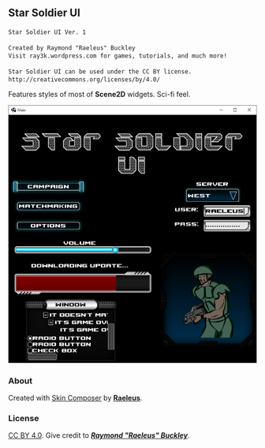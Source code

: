 ## Star Soldier UI

```
Star Soldier UI Ver. 1

Created by Raymond "Raeleus" Buckley
Visit ray3k.wordpress.com for games, tutorials, and much more!

Star Soldier UI can be used under the CC BY license.
http://creativecommons.org/licenses/by/4.0/
```

Features styles of most of **Scene2D** widgets. Sci-fi feel.

![Star Soldier](preview.png)

### About

Created with [Skin Composer](https://github.com/raeleus/skin-composer) by [**Raeleus**](https://ray3k.wordpress.com/artwork/star-soldier-ui-skin-for-libgdx/).

### License
[CC BY 4.0](http://creativecommons.org/licenses/by/4.0/). Give credit to [***Raymond "Raeleus" Buckley***](https://ray3k.wordpress.com/software/skin-composer-for-libgdx/).
